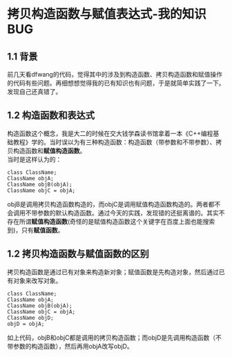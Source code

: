 # 拷贝构造函数与赋值表达式-我的知识BUG
## 1.1	背景
前几天看dfwang的代码，觉得其中的涉及到构造函数、拷贝构造函数和赋值操作的代码有些问题。再细想想觉得我的已有知识也有问题，于是就简单实践了一下。发现自己还真错了。
## 1.2	构造函数和表达式
构造函数这个概念，我是大二的时候在交大钱学森读书馆拿着一本《C++编程基础教程》学的。当时误以为有三种构造函数：构造函数（带参数和不带参数）、拷贝构造函数和<b>赋值构造函数</b>。  
当时是这样认为的：  
```
class ClassName;
ClassName objA;
ClassName objB(objA);
ClassName objC = objA;
```
objB是调用拷贝构造函数构造的，而objC是调用赋值构造函数构造的。两者都不会调用不带参数的默认构造函数。通过今天的实践，发现错的还挺离谱的。其实不存在所谓<b>赋值构造函数</b>(奇怪的是赋值构造函数这个关键字在百度上面也能搜索到)，只有<b>赋值函数</b>。
## 1.2 拷贝构造函数与赋值函数的区别
拷贝构造函数是通过已有对象来构造新对象；赋值函数是先构造对象，然后通过已有对象来改写对象。
```
class ClassName;
ClassName objA;
ClassName objB(objA);
ClassName objC = objA;
ClassName objD;
objD = objA;
```
如上代码，objB和objC都是调用的拷贝构造函数；而objD是先调用构造函数（不带参数的构造函数），然后再用objA改写objD。

